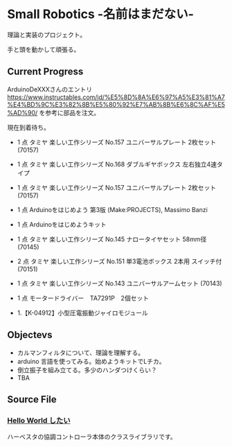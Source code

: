 # Small Robotics -名前はまだない- 
理論と実装のプロジェクト。

手と頭を動かして頑張る。

## Current Progress
ArduinoDeXXXさんのエントリ
<https://www.instructables.com/id/%E5%8D%8A%E6%97%A5%E3%81%A7%E4%BD%9C%E3%82%8B%E5%80%92%E7%AB%8B%E6%8C%AF%E5%AD%90/>
を参考に部品を注文。

現在到着待ち。

- 1 点 タミヤ 楽しい工作シリーズ No.157 ユニバーサルプレート 2枚セット (70157)
- 1 点  タミヤ 楽しい工作シリーズ No.168 ダブルギヤボックス 左右独立4速タイプ 
- 1 点 タミヤ 楽しい工作シリーズ No.157 ユニバーサルプレート 2枚セット (70157)
- 1 点 Arduinoをはじめよう 第3版 (Make:PROJECTS), Massimo Banzi
- 1 点 Arduinoをはじめようキット
- 1 点 タミヤ 楽しい工作シリーズ No.145 ナロータイヤセット 58mm径 (70145)
- 2 点 タミヤ 楽しい工作シリーズ No.151 単3電池ボックス 2本用 スイッチ付 (70151)
- 1 点 タミヤ 楽しい工作シリーズ No.143 ユニバーサルアームセット (70143)
- 1 点 モータードライバー　TA7291P　2個セット 

- 1.【K-04912】小型圧電振動ジャイロモジュール 

## Objectevs
 - カルマンフィルタについて、理論を理解する。
 - arduino 言語を使ってみる。始めようキットでLチカ。
 - 倒立振子を組み立てる。多少のハンダつけくらい？
 - TBA

## Source File

### [Hello World したい](source/README.md)
ハーベスタの協調コントローラ本体のクラスライブラリです。


